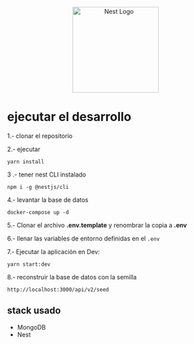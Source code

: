<p align="center">
  <a href="http://nestjs.com/" target="blank"><img src="https://nestjs.com/img/logo-small.svg" width="200" alt="Nest Logo" /></a>
</p>


# ejecutar el desarrollo

1.- clonar el repositorio

2.- ejecutar
```
yarn install
```

3 .- tener nest CLI instalado

```
npm i -g @nestjs/cli
```

4.- levantar la base de datos

```
docker-compose up -d
```

5.- Clonar el archivo __.env.template__ y renombrar la copia a __.env__

6.- llenar las variables de entorno definidas en el ```.env```

7.- Ejecutar la aplicación en Dev:

```
yarn start:dev
```

8.- reconstruir la base de datos con la semilla

```
http://localhost:3000/api/v2/seed
```


## stack usado

* MongoDB
* Nest